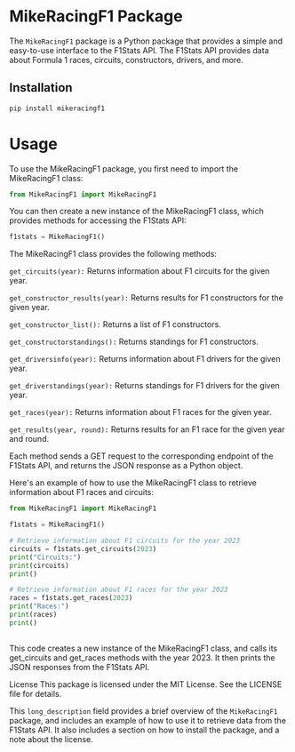 # MikeRacingF1 Package

The `MikeRacingF1` package is a Python package that provides a simple and easy-to-use interface to the F1Stats API. The F1Stats API provides data about Formula 1 races, circuits, constructors, drivers, and more.

## Installation

```python
pip install mikeracingf1

```
# Usage
To use the MikeRacingF1 package, you first need to import the MikeRacingF1 class:

```python
from MikeRacingF1 import MikeRacingF1
```

You can then create a new instance of the MikeRacingF1 class, which provides methods for accessing the F1Stats API:

```python
f1stats = MikeRacingF1()
```
The MikeRacingF1 class provides the following methods:

`get_circuits(year):` Returns information about F1 circuits for the given year.

`get_constructor_results(year):` Returns results for F1 constructors for the given year.

`get_constructor_list():` Returns a list of F1 constructors.

`get_constructorstandings():` Returns standings for F1 constructors.

`get_driversinfo(year):` Returns information about F1 drivers for the given year.

`get_driverstandings(year):` Returns standings for F1 drivers for the given year.

`get_races(year):` Returns information about F1 races for the given year.

`get_results(year, round):` Returns results for an F1 race for the given year and round.

Each method sends a GET request to the corresponding endpoint of the F1Stats API, and returns the JSON response as a Python object.

Here's an example of how to use the MikeRacingF1 class to retrieve information about F1 races and circuits:

```python
from MikeRacingF1 import MikeRacingF1

f1stats = MikeRacingF1()

# Retrieve information about F1 circuits for the year 2023
circuits = f1stats.get_circuits(2023)
print("Circuits:")
print(circuits)
print()

# Retrieve information about F1 races for the year 2023
races = f1stats.get_races(2023)
print("Races:")
print(races)
print()
    
 ```
This code creates a new instance of the MikeRacingF1 class, and calls its get_circuits and get_races methods with the year 2023. It then prints the JSON responses from the F1Stats API.

License
This package is licensed under the MIT License. See the LICENSE file for details.


This `long_description` field provides a brief overview of the `MikeRacingF1` package, and includes an example of how to use it to retrieve data from the F1Stats API. It also includes a section on how to install the package, and a note about the license.



